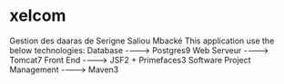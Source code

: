 # xelcom
Gestion des daaras de Serigne Saliou Mbacké
This application use the below technologies:
Database
 ----> Postgres9
Web Serveur
 ----> Tomcat7
Front End
 ----> JSF2 + Primefaces3
Software Project Management
 ----> Maven3
